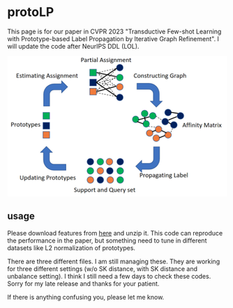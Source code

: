 # protoLP

This page is for our paper in CVPR 2023 "Transductive Few-shot Learning with Prototype-based Label Propagation by Iterative Graph Refinement". I will update the code after NeurIPS DDL (LOL).

![](Fig2_fix.png)

## usage
Please download features from [here](https://drive.google.com/file/d/1DHaCd0owzHHPEn_0Z3vfg15Q3slBJnLy/view?usp=sharing) and unzip it. This code can reproduce the performance in the paper, but something need to tune in different datasets like L2 normalization of prototypes.

There are three different files. I am still managing these. They are working for three different settings (w/o SK distance, with SK distance and unbalance setting). I think I still need a few days to check these codes. Sorry for my late release and thanks for your patient.

If there is anything confusing you, please let me know.

